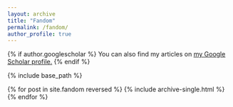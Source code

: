 ```yaml
---
layout: archive
title: "Fandom"
permalink: /fandom/
author_profile: true
---
```


{% if author.googlescholar %}
  You can also find my articles on <u><a href="{{author.googlescholar}}">my Google Scholar profile</a>.</u>
{% endif %}

{% include base_path %}

{% for post in site.fandom reversed %}
  {% include archive-single.html %}
{% endfor %}
